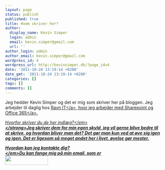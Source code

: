 ```yaml
---
layout: page
status: publish
published: true
title: Hvem skriver her?
author:
  display_name: Kevin Simper
  login: admin
  email: kevin.simper@gmail.com
  url: ''
author_login: admin
author_email: kevin.simper@gmail.com
wordpress_id: 4
wordpress_url: http://kevinsimper.dk/?page_id=4
date: '2011-10-24 13:19:14 +0200'
date_gmt: '2011-10-24 13:19:14 +0200'
categories: []
tags: []
comments: []
---
```

<p>Jeg hedder Kevin Simper og det er mig som skriver her p&aring; bloggen. Jeg arbejder til daglig hos <a href="http:&#47;&#47;ravnit.dk">Ravn IT<&#47;a>, hvor jeg arbejder med Sharepoint og <a href="http:&#47;&#47;www.ravnit.dk&#47;Hvad-er-Microsoft-Office-365.1130.aspx">Office 365<&#47;a>.</p>
<p><em>Hvorfor skriver du de her indl&aelig;g?<&#47;em><strong><br />
<&#47;strong>Jeg skriver dem for min egen skyld, jeg&nbsp;vil gerne blive bedre til at skrive, og hvordan bliver man det? Det g&oslash;r man kun ved at &oslash;ve sig igen og igen. Det er ligesom s&aring; meget andet her i livet, &oslash;velse g&oslash;r mester.</p>
<p><em>Hvordan kan jeg kontakte dig?<br />
<&#47;em>Du kan fange mig p&aring; min email, som er<br />
<img class="alignnone size-full wp-image-52" title="secretcoverup" src="http:&#47;&#47;kevinsimper.dk&#47;wp-content&#47;uploads&#47;2011&#47;10&#47;secretcoverup.png" alt="" width="138" height="30" &#47;></p>
